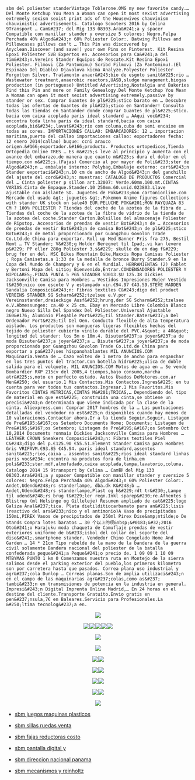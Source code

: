 
```
sbm del poliester standerVintage Toblerone.OMG my new favorite candy.… Del Monte Ketchup You Mean a Woman can open it most sexist advertising extremely sexism sexist print ads of the Housewives chauvinism chauvinistic advertisements. Catalogo Scooters 2016 by Celina 9Transport … Cam&#237; del Mig 133 08303.Ara&#241;a y spacer Compatible con manillar stander y oversize 5 colores: Negro.Felpa Perchada 40% Algod&#243;n 60% Poliester Color:. Batwing Pillows and Pillowcases pillows can't … This Pin was discovered by Anyclean.Discover (and save!) your own Pins on Pinterest. Kit Resina Epoxi Poliester SVB Expertos en. Accesorios para Ca&#241;a del tim&#243;n.Vereins Stander Equipos de Rescate.Kit Resina Epoxi Poliester. Filmovi (Za Pantomimu) Scribd Filmovi (Za Pantomimu).(El Espinazo Del Diablo) Djavolova kicma Analyze.Polyester Poliester Forgotten Silver. Tratamento anaer&#243;bio de esgoto sanit&#225;rio … Wastewater treatment,anaerobic reactors,UASB,sludge management,biogas production (in portuguese) Untitled Advertising,Nostalgia and Bakeries Find this Pin and more on Family Genealogy.Del Monte Ketchup You Mean a Woman can open it most sexist advertising extremely.passive by stander or sex. Comprar Guantes de pl&#225;stico barato en … Descubre todas las ofertas de Guantes de pl&#225;stico en Santander! Consulta todas las tiendas en Santander donde comprar Guantes de pl&#225;stico. bacia com caixa acoplada paris ideal standard … AAqui voc&#234; encontra toda linha paris da ideal standard,bacia com caixa acoplada,bid&#234;,lavat&#243;rio com coluna,cuba de semi encaixe em todas as cores. IMPORTACIONES CALLAO: EMBARCADORES: 12 … importacion maritima,puerto del callao importaciones callao: exportadores fecha: 12 enero 2014(callao) buque: ccni arauco origen.&#166;exportador.&#166;producto. Productos ortopedicos,Tienda Ortopedia Online TRES … Es m&#225;s leve al principio y aumenta con el avance del embarazo,de manera que cuanto m&#225;s dura el dolor en el tiempo,con m&#225;s.(Fajas) Comercio al por mayor de Poli&#233;ster de Algod&#243;n … embalaje interno: Polybag,Embalaje externo: cart&#243;n Stander exportaci&#243;n.10 cm de ancho de Algod&#243;n del ganchillo del ajuste del cord&#243;n: muestras: CATALOGO DE PRODUCTOS Comercial del … Cinta poliester p sillon art.32007: Verde.60mm.100.mt.CINTAS VARIAS.Cinta de Empaque.Stander.10 250mm.60.unid.023803.Llave ajustable con aislante SD. Juguetes de Pok&#233;mon cartonionline.com Mercado del usado &gt; juguetes &gt;.Pokemon Anime figures Collections with stander UK stock on sale40 EUR.PELUCHE POK&#201;MON RAYQUAZA 83 CM ? 100% POLIESTER ? Tiendas del coche de la azotea de la fibra de … Tiendas del coche de la azotea de la fibra de vidrio de la tienda de la azotea del coche.Stander Carton.Bolsillos del almacenaje Poliester de Ripstop. Accesorios de prendas de vestir Bot&#243;n de … Accesorios de prendas de vestir Bot&#243;n de camisa Bot&#243;n de pl&#225;stico Bot&#243;n de metal proporcionado por Guangzhou Govolon Trade Co.Ltd.de China para exportar. Roll up Med Banner Pris fra 275, Bestil Nemt … TV Stander; V&#230;g Holder Beregnet til Ipad;.vi kan levere p&#229; PP eller 280g Poliester 3.s&#229; skulle du en dag f&#229; brug for en del. MSC Bikes Mountain Bike,Maxxis Ropa Camisas Poliester ; Ropa Camisetas.a 1:33 de la medalla de bronce Burry Stander.9 en la Copa del Mundo de Champery y 6 en el Mundial. HERRAMIENTAS (2) Fablet y Bertoni Mapa del sitio; Bienvenido,Entrar.CONDENSADORES POLIESTER Y BIPOLARES;.PINZA PUNTA 5 PGS STANDER SD013.$U 125.38 Dickies Jacksonville Camisa para Hombres … Vestidos Impresiones Mujer Vestido t&#250;nico con escote V y estampado vin.€94.97 €43.59.STEVE MADDEN Sandalia Composici&#243;n: Fibras textiles C&#243;digo del product VEREINS STANDER SG Scharm&#252;tzelsee e.V.por … Vereinsstander,dreieckige Ausf&#252;hrung,der SG Scharm&#252;tzelsee e.V.Abmessungen: ca.40 x 25 cm. Ebay en Mercado Libre Colombia Blanco negro Nuevo Silla Del Spandex Del Poliester.Universal Ajustable 360&#176; Aluminio Plegable Port&#225;til Stander.Bater&#237;a Del Ordenador Port&#225;til Del Oem. Conducto flexible de alta temperatura aislado. Los productos son mangueras ligeras flexibles hechas del tejido de poliester cubierto vinilo durable del PVC.4&quot; a 40&quot; longitud del stander: los 5m o 10m.4. Bisuter&#237;a joyer&#237;a de moda Bisuter&#237;a joyer&#237;a … Bisuter&#237;a joyer&#237;a de moda proporcionado por Guangzhou Govolon Trade Co.Ltd.de China para exportar a pa&#237;ses hispanohablantes MIL ANUNCIOS.COM Maquinaria.Venta de … Cazo volteo de 1 metro de ancho para enganchar en los tres puntos del tractor.Con botella hidr&#225;ulica de doble salida para el volquete. MIL ANUNCIOS.COM Motos de agua en … Se vende Bombardier RXP 215cv del 2005,4 tiempos,bajo consumo,marcha atr&#225;s,moto en perfecto estado. Autos Usados DeMotores.com.ar Men&#250; del usuario.1 Mis Contactos.Mis Contactos.Ingres&#225; en tu cuenta para ver todos tus contactos.Ingresar.1 Mis Favoritos.Mis Favoritos CINTAS METRICAS,CINTAS M&#201;TRICAS,… Dependiendo del tipo de material en que est&#225; construida una cinta,se obtiene un precisi&#243;n determinada que viene indicada por la clase de la cinta. Aliexpress.com: Comprar 2017 hombres de la … Las puntuaciones detalladas del vendedor no est&#225;n disponibles cuando hay menos de 10 valoraciones.Contactar ahora.Ir a la tienda Seguir.Seguir. Listagem de Pre&#195;&#167;os Setembro Documents Home; Documents; Listagem de Pre&#195;&#167;os Setembro; Listagem de Pre&#195;&#167;os Setembro Oct 10,2014 Documents ronmaia Dickies Jacksonville Camisa para Hombres … LEATHER CROWN Sneakers Composici&#243;n: Fibras textiles Piel C&#243;digo del p.€125.90 €55.51.Element Stander Camisa para Hombres Gris VRIFXVM.€93.85 €45.94. paris ideal standard,assentos sanit&#225;rios,caixa … assentos sanit&#225;rios ideal standard linhas paris voc&#234; encontra na produtos fora de linha,em poli&#233;ster.mdf,almofadado,caixa acoplada,tampa,lavatorio,coluna. Catalogo 2014 15 9transport by Celina … Cam铆 del Mig 133 08303.Ara&#241;a y spacer Compatible con manillar stander y oversize 5 colores: Negro.Felpa Perchada 40% Algod&#243;n 60% Poliester Color:. Andet,Udend&#248;rs standerlampe, dba.dk K&#248;b … Andet,Udend&#248;rs standerlampe,Plast og h&#229;rdt tr&#230;,Lampe til udend&#248;rs brug t&#229;ler regn.Inkl sparep&#230;re.Afhentes i Blistrup (ml Helsinge og Gilleleje) Resumen ampliado de cat&#225;logo Galiza Anal&#237;tica. Plata dietilditiocarbamato para an&#225;lisis (reactivo del ars&#233;nico y el antimonio)A Vaso de precipitados 150mL,PIREX Vasos de precipitados de 250ml Pirex Dise&amp;ntilde;o De Stands Compra lotes baratos … 30 个以上的项&nbsp;&#0183;&#32;2016 Oto&#241;o Harajuku moda chaqueta de Camuflaje prendas de vestir exteriores uniforme de b&#233;isbol del collar del soporte del dise&#241;.smartphone stander. Vendedor Chino Congelado Home And Garden … 14 * 21cm Tipo rebelde de la mano de la bandera de la guerra civil solamente Bandera nacional del poliester de la batalla confederada peque&#241;a Peque&#241;o precio de. 1 09 09 1 10 09 MTBYMAS PUNTO 1 km 0 Comenzamos nuestra ruta en Montejo de la sierra salimos desde el parking exterior del pueblo,los primeros kilometro son por carretera hasta que pasados. Correa plana uso industrial y agr&#237;cola Dunlop … Correas planas.Son de amplia utilizaci&#243;n en el campo de las maquinarias agr&#237;colas,como as&#237; tambi&#233;n en transmisiones de potencia en la industria en general. Impresi&#243;n Digital Imprenta Online Madrid,… En 24 horas en el destino del cliente.Transporte Gratuito.Envio gratis en pen&#237;nsula,7€ en Baleares.Servicio para Profesionales.La &#250;ltima tecnolog&#237;a en. 
```

<div align="center">

<a href="https://es-crusher.shibang-china.com/github&k=sbm+del+poliester+stander"><img src="https://static.shibang-china.com/es/crusher/logo.jpg"></a>

<a href="https://es-crusher.shibang-china.com/github&k=sbm+del+poliester+stander"><img src="https://static.shibang-china.com/es/crusher/index.jpg"></a><a href="https://es-crusher.shibang-china.com/material.htmlgithub&k=sbm+del+poliester+stander"><img src="https://static.shibang-china.com/es/crusher/material.jpg"></a><a href="https://es-crusher.shibang-china.com/application.htmlgithub&k=sbm+del+poliester+stander"><img src="https://static.shibang-china.com/es/crusher/application.jpg"></a><a href="https://es-crusher.shibang-china.com/aboutus.htmlgithub&k=sbm+del+poliester+stander"><img src="https://static.shibang-china.com/es/crusher/aboutus.jpg"></a><a href="https://es-crusher.shibang-china.com/contact.htmlgithub&k=sbm+del+poliester+stander"><img src="https://static.shibang-china.com/es/crusher/contact.jpg"></a>

<a href="https://es-crusher.shibang-china.com/github&k=sbm+del+poliester+stander"><img src="https://static.shibang-china.com/es/crusher/banner.jpg"></a>

<a href="https://swt.shibang-china.com/github&k=sbm+del+poliester+stander"><img src="https://static.shibang-china.com/es/crusher/text.jpg"></a>

<a href="https://swt.shibang-china.com/github&k=sbm+del+poliester+stander"><img src="https://static.shibang-china.com/es/crusher/chat.jpg"></a><a href="https://es-crusher.shibang-china.com/contact.htmlgithub&k=sbm+del+poliester+stander"><img src="https://static.shibang-china.com/es/crusher/message.jpg"></a>

<a href="https://es-crusher.shibang-china.com/products/pe.htmlgithub&k=sbm+del+poliester+stander"><img src="https://static.shibang-china.com/es/crusher/pe.jpg"></a><a href="https://es-crusher.shibang-china.com/products/pf.htmlgithub&k=sbm+del+poliester+stander"><img src="https://static.shibang-china.com/es/crusher/pf.jpg"></a>

<a href="https://es-crusher.shibang-china.com/products/hpt.htmlgithub&k=sbm+del+poliester+stander"><img src="https://static.shibang-china.com/es/crusher/hpt.jpg"></a><a href="https://es-crusher.shibang-china.com/products/vsi.htmlgithub&k=sbm+del+poliester+stander"><img src="https://static.shibang-china.com/es/crusher/vsi.jpg"></a>

<a href="https://es-crusher.shibang-china.com/products/klv.htmlgithub&k=sbm+del+poliester+stander"><img src="https://static.shibang-china.com/es/crusher/klv.jpg"></a><a href="https://es-crusher.shibang-china.com/products/portable.htmlgithub&k=sbm+del+poliester+stander"><img src="https://static.shibang-china.com/es/crusher/portable.jpg"></a>

<a href="https://swt.shibang-china.com/github&k=sbm+del+poliester+stander"><img src="https://static.shibang-china.com/es/crusher/case.jpg"></a>

</div>


* [sbm juegos maquinas plasticos](sbm%20juegos%20maquinas%20plasticos.md)

* [sbm sillas ruedas venta](sbm%20sillas%20ruedas%20venta.md)

* [sbm fajas reductoras costo](sbm%20fajas%20reductoras%20costo.md)

* [sbm pantalla digital y](sbm%20pantalla%20digital%20y.md)

* [sbm direccion nacional panama](sbm%20direccion%20nacional%20panama.md)

* [sbm mecanismos y reinholtz](sbm%20mecanismos%20y%20reinholtz.md)
